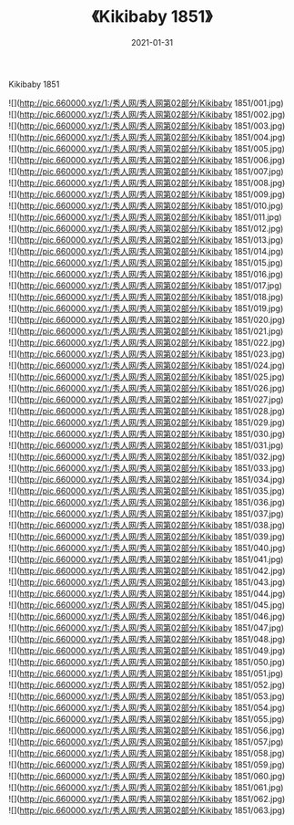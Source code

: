 ﻿---
layout: post
title:  《Kikibaby 1851》
date:   2021-01-31
img: http://pic.660000.xyz/1:/秀人网/秀人网第02部分/Kikibaby 1851/000.jpg
categories: [美女, 清纯, 唯美]
---

Kikibaby 1851

  ![](http://pic.660000.xyz/1:/秀人网/秀人网第02部分/Kikibaby 1851/001.jpg) <br> ![](http://pic.660000.xyz/1:/秀人网/秀人网第02部分/Kikibaby 1851/002.jpg) <br> ![](http://pic.660000.xyz/1:/秀人网/秀人网第02部分/Kikibaby 1851/003.jpg) <br> ![](http://pic.660000.xyz/1:/秀人网/秀人网第02部分/Kikibaby 1851/004.jpg) <br> ![](http://pic.660000.xyz/1:/秀人网/秀人网第02部分/Kikibaby 1851/005.jpg) <br> ![](http://pic.660000.xyz/1:/秀人网/秀人网第02部分/Kikibaby 1851/006.jpg) <br> ![](http://pic.660000.xyz/1:/秀人网/秀人网第02部分/Kikibaby 1851/007.jpg) <br> ![](http://pic.660000.xyz/1:/秀人网/秀人网第02部分/Kikibaby 1851/008.jpg) <br> ![](http://pic.660000.xyz/1:/秀人网/秀人网第02部分/Kikibaby 1851/009.jpg) <br> ![](http://pic.660000.xyz/1:/秀人网/秀人网第02部分/Kikibaby 1851/010.jpg) <br> ![](http://pic.660000.xyz/1:/秀人网/秀人网第02部分/Kikibaby 1851/011.jpg) <br> ![](http://pic.660000.xyz/1:/秀人网/秀人网第02部分/Kikibaby 1851/012.jpg) <br> ![](http://pic.660000.xyz/1:/秀人网/秀人网第02部分/Kikibaby 1851/013.jpg) <br> ![](http://pic.660000.xyz/1:/秀人网/秀人网第02部分/Kikibaby 1851/014.jpg) <br> ![](http://pic.660000.xyz/1:/秀人网/秀人网第02部分/Kikibaby 1851/015.jpg) <br> ![](http://pic.660000.xyz/1:/秀人网/秀人网第02部分/Kikibaby 1851/016.jpg) <br> ![](http://pic.660000.xyz/1:/秀人网/秀人网第02部分/Kikibaby 1851/017.jpg) <br> ![](http://pic.660000.xyz/1:/秀人网/秀人网第02部分/Kikibaby 1851/018.jpg) <br> ![](http://pic.660000.xyz/1:/秀人网/秀人网第02部分/Kikibaby 1851/019.jpg) <br> ![](http://pic.660000.xyz/1:/秀人网/秀人网第02部分/Kikibaby 1851/020.jpg) <br> ![](http://pic.660000.xyz/1:/秀人网/秀人网第02部分/Kikibaby 1851/021.jpg) <br> ![](http://pic.660000.xyz/1:/秀人网/秀人网第02部分/Kikibaby 1851/022.jpg) <br> ![](http://pic.660000.xyz/1:/秀人网/秀人网第02部分/Kikibaby 1851/023.jpg) <br> ![](http://pic.660000.xyz/1:/秀人网/秀人网第02部分/Kikibaby 1851/024.jpg) <br> ![](http://pic.660000.xyz/1:/秀人网/秀人网第02部分/Kikibaby 1851/025.jpg) <br> ![](http://pic.660000.xyz/1:/秀人网/秀人网第02部分/Kikibaby 1851/026.jpg) <br> ![](http://pic.660000.xyz/1:/秀人网/秀人网第02部分/Kikibaby 1851/027.jpg) <br> ![](http://pic.660000.xyz/1:/秀人网/秀人网第02部分/Kikibaby 1851/028.jpg) <br> ![](http://pic.660000.xyz/1:/秀人网/秀人网第02部分/Kikibaby 1851/029.jpg) <br> ![](http://pic.660000.xyz/1:/秀人网/秀人网第02部分/Kikibaby 1851/030.jpg) <br> ![](http://pic.660000.xyz/1:/秀人网/秀人网第02部分/Kikibaby 1851/031.jpg) <br> ![](http://pic.660000.xyz/1:/秀人网/秀人网第02部分/Kikibaby 1851/032.jpg) <br> ![](http://pic.660000.xyz/1:/秀人网/秀人网第02部分/Kikibaby 1851/033.jpg) <br> ![](http://pic.660000.xyz/1:/秀人网/秀人网第02部分/Kikibaby 1851/034.jpg) <br> ![](http://pic.660000.xyz/1:/秀人网/秀人网第02部分/Kikibaby 1851/035.jpg) <br> ![](http://pic.660000.xyz/1:/秀人网/秀人网第02部分/Kikibaby 1851/036.jpg) <br> ![](http://pic.660000.xyz/1:/秀人网/秀人网第02部分/Kikibaby 1851/037.jpg) <br> ![](http://pic.660000.xyz/1:/秀人网/秀人网第02部分/Kikibaby 1851/038.jpg) <br> ![](http://pic.660000.xyz/1:/秀人网/秀人网第02部分/Kikibaby 1851/039.jpg) <br> ![](http://pic.660000.xyz/1:/秀人网/秀人网第02部分/Kikibaby 1851/040.jpg) <br> ![](http://pic.660000.xyz/1:/秀人网/秀人网第02部分/Kikibaby 1851/041.jpg) <br> ![](http://pic.660000.xyz/1:/秀人网/秀人网第02部分/Kikibaby 1851/042.jpg) <br> ![](http://pic.660000.xyz/1:/秀人网/秀人网第02部分/Kikibaby 1851/043.jpg) <br> ![](http://pic.660000.xyz/1:/秀人网/秀人网第02部分/Kikibaby 1851/044.jpg) <br> ![](http://pic.660000.xyz/1:/秀人网/秀人网第02部分/Kikibaby 1851/045.jpg) <br> ![](http://pic.660000.xyz/1:/秀人网/秀人网第02部分/Kikibaby 1851/046.jpg) <br> ![](http://pic.660000.xyz/1:/秀人网/秀人网第02部分/Kikibaby 1851/047.jpg) <br> ![](http://pic.660000.xyz/1:/秀人网/秀人网第02部分/Kikibaby 1851/048.jpg) <br> ![](http://pic.660000.xyz/1:/秀人网/秀人网第02部分/Kikibaby 1851/049.jpg) <br> ![](http://pic.660000.xyz/1:/秀人网/秀人网第02部分/Kikibaby 1851/050.jpg) <br> ![](http://pic.660000.xyz/1:/秀人网/秀人网第02部分/Kikibaby 1851/051.jpg) <br> ![](http://pic.660000.xyz/1:/秀人网/秀人网第02部分/Kikibaby 1851/052.jpg) <br> ![](http://pic.660000.xyz/1:/秀人网/秀人网第02部分/Kikibaby 1851/053.jpg) <br> ![](http://pic.660000.xyz/1:/秀人网/秀人网第02部分/Kikibaby 1851/054.jpg) <br> ![](http://pic.660000.xyz/1:/秀人网/秀人网第02部分/Kikibaby 1851/055.jpg) <br> ![](http://pic.660000.xyz/1:/秀人网/秀人网第02部分/Kikibaby 1851/056.jpg) <br> ![](http://pic.660000.xyz/1:/秀人网/秀人网第02部分/Kikibaby 1851/057.jpg) <br> ![](http://pic.660000.xyz/1:/秀人网/秀人网第02部分/Kikibaby 1851/058.jpg) <br> ![](http://pic.660000.xyz/1:/秀人网/秀人网第02部分/Kikibaby 1851/059.jpg) <br> ![](http://pic.660000.xyz/1:/秀人网/秀人网第02部分/Kikibaby 1851/060.jpg) <br> ![](http://pic.660000.xyz/1:/秀人网/秀人网第02部分/Kikibaby 1851/061.jpg) <br> ![](http://pic.660000.xyz/1:/秀人网/秀人网第02部分/Kikibaby 1851/062.jpg) <br> ![](http://pic.660000.xyz/1:/秀人网/秀人网第02部分/Kikibaby 1851/063.jpg) <br>